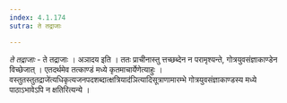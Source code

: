 ```yaml
---
index: 4.1.174
sutra: ते तद्राजाः

---
```

_ते तद्राजाः_ - ते तद्राजाः । अञादय इति । ततः प्राचीनास्तु त्तच्छब्देन न परामृश्यन्ते, गोत्रयुवसंज्ञाकाण्डेन विच्छेजात् । एतदर्थमेव तत्काण्डं मध्ये कृतमाचार्येणेत्याहुः । वस्तुतस्तुतद्राजे॑त्यधिकृत्यजनपदशब्दात्क्षत्रियाद॑ञित्यादिसूत्राणामारम्भे गोत्रयुवसंज्ञाकाण्डस्य मध्ये पाठाऽभावेऽपि न क्षतिरित्यन्ये ।